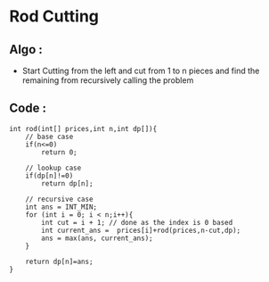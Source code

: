 # Rod Cutting
## Algo :
* Start Cutting from the left and cut from 1 to n pieces and find the remaining from recursively calling the problem
## Code :
```
int rod(int[] prices,int n,int dp[]){
    // base case
    if(n<=0)
        return 0;

    // lookup case
    if(dp[n]!=0)
        return dp[n];

    // recursive case
    int ans = INT_MIN;
    for (int i = 0; i < n;i++){
        int cut = i + 1; // done as the index is 0 based 
        int current_ans =  prices[i]+rod(prices,n-cut,dp);
        ans = max(ans, current_ans); 
    }

    return dp[n]=ans;
}
```

